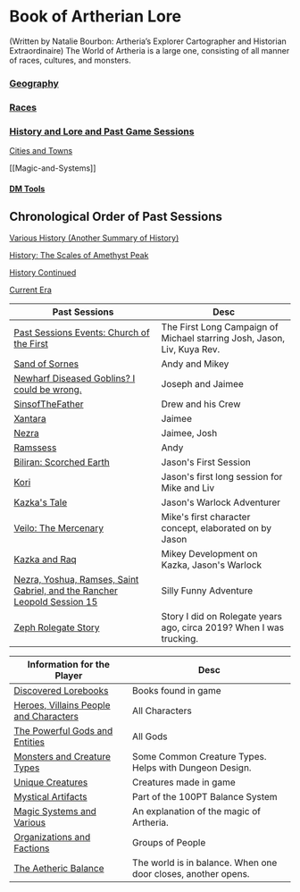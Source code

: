 
# Book of Artherian Lore
(Written by Natalie Bourbon: Artheria’s Explorer Cartographer and Historian Extraordinaire)
The World of Artheria is a large one, consisting of all manner of races, cultures, and monsters.

### [Geography](Geography.md)

### [Races](Races.md)

### [History and Lore and Past Game Sessions](AllHistory.md)

[Cities and Towns](Cities-and-Towns.md)

[[Magic-and-Systems]]


#### [DM Tools](DMHelp.md)

Chronological Order of Past Sessions
--------------------
[Various History (Another Summary of History)](HistoryVarious.md)

[History: The Scales of Amethyst Peak](AmethystPeakHistory.md)

[History Continued](Historyvariouspt1.md)

[Current Era](CurrentEra.md)

Past Sessions | Desc
-- | --
[Past Sessions Events: Church of the First](StGabrielChurchoftheFirst.md) | The First Long Campaign of Michael starring Josh, Jason, Liv, Kuya Rev.
[Sand of Sornes](SornesSession.md) | Andy and Mikey
[Newharf Diseased Goblins? I could be wrong.](NewharfDiseasedGoblins.md) | Joseph and Jaimee
[SinsofTheFather](SinsOfTheFather.md) | Drew and his Crew
[Xantara](Xantara.md) | Jaimee
[Nezra](Nezra.md) | Jaimee, Josh
[Ramssess](Ramssess.md) | Andy
[Biliran: Scorched Earth](Biliran%20Scorched%20Earth.md) | Jason's First Session
[Kori](Kori's%20Tale.md) | Jason's first long session for Mike and Liv
[Kazka's Tale](TaleofKazka.md) | Jason's Warlock Adventurer
[Veilo: The Mercenary](TaleofVeilo.md) | Mike's first character concept, elaborated on by Jason
[Kazka and Raq](KazkaRaq.md) | Mikey Development on Kazka, Jason's Warlock
[Nezra, Yoshua, Ramses, Saint Gabriel, and the Rancher Leopold Session 15](The-Scorpion-and-the-Rancher.md) | Silly Funny Adventure
[Zeph Rolegate Story](ZephStory.md) | Story I did on Rolegate years ago, circa 2019? When I was trucking.

Information for the Player | Desc |
-- | -- 
[Discovered Lorebooks](Lorebooks.md) | Books found in game
[Heroes, Villains People and Characters](Characters.md) | All Characters
[The Powerful Gods and Entities](TheGods.md) | All Gods
[Monsters and Creature Types](Monsters-and-Creature-Types.md) | Some Common Creature Types. Helps with Dungeon Design.
[Unique Creatures](Unique-Creatures.md) | Creatures made in game
[Mystical Artifacts](Mystical-Artifacts.md) | Part of the 100PT Balance System
[Magic Systems and Various ](Magic-and-Systems.md) | An explanation of the magic of Artheria.
[Organizations and Factions](Organizations.md) | Groups of People
[The Aetheric Balance](Table-100-Points-of-the%20Aether.md) | The world is in balance. When one door closes, another opens.
